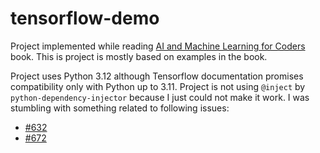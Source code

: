 # tensorflow-demo

Project implemented while reading [
AI and Machine Learning for Coders](https://learning.oreilly.com/library/view/ai-and-machine/9781492078180/) book. This is project is mostly based on examples in the book.

Project uses Python 3.12 although Tensorflow documentation promises compatibility only with Python up to 3.11. Project is not using `@inject` by `python-dependency-injector` because I just could not make it work. I was stumbling with something related to following issues:
 * [#632](https://github.com/ets-labs/python-dependency-injector/issues/632)
 * [#672](https://github.com/ets-labs/python-dependency-injector/issues/672)
